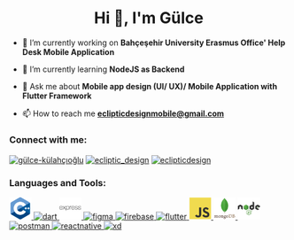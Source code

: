 <h1 align="center">Hi 👋, I'm Gülce</h1>

- 🔭 I’m currently working on **Bahçeşehir University Erasmus Office' Help Desk Mobile Application**

- 🌱 I’m currently learning **NodeJS as Backend**

- 💬 Ask me about **Mobile app design (UI/ UX)/ Mobile Application with Flutter Framework**

- 📫 How to reach me **eclipticdesignmobile@gmail.com**

<h3 align="left">Connect with me:</h3>
<p align="left">
<a href="https://linkedin.com/in/gülce-külahçıoğlu" target="blank"><img align="center" src="https://cdn.jsdelivr.net/npm/simple-icons@3.0.1/icons/linkedin.svg" alt="gülce-külahçıoğlu" height="30" width="40" /></a>
<a href="https://instagram.com/ecliptic_design" target="blank"><img align="center" src="https://cdn.jsdelivr.net/npm/simple-icons@3.0.1/icons/instagram.svg" alt="ecliptic_design" height="30" width="40" /></a>
<a href="https://dribbble.com/eclipticdesign" target="blank"><img align="center" src="https://cdn.jsdelivr.net/npm/simple-icons@3.0.1/icons/dribbble.svg" alt="eclipticdesign" height="30" width="40" /></a>
</p>

<h3 align="left">Languages and Tools:</h3>
<p align="left"> <a href="https://www.w3schools.com/cpp/" target="_blank"> <img src="https://raw.githubusercontent.com/devicons/devicon/master/icons/cplusplus/cplusplus-original.svg" alt="cplusplus" width="40" height="40"/> </a> <a href="https://dart.dev" target="_blank"> <img src="https://www.vectorlogo.zone/logos/dartlang/dartlang-icon.svg" alt="dart" width="40" height="40"/> </a> <a href="https://expressjs.com" target="_blank"> <img src="https://raw.githubusercontent.com/devicons/devicon/master/icons/express/express-original-wordmark.svg" alt="express" width="40" height="40"/> </a> <a href="https://www.figma.com/" target="_blank"> <img src="https://www.vectorlogo.zone/logos/figma/figma-icon.svg" alt="figma" width="40" height="40"/> </a> <a href="https://firebase.google.com/" target="_blank"> <img src="https://www.vectorlogo.zone/logos/firebase/firebase-icon.svg" alt="firebase" width="40" height="40"/> </a> <a href="https://flutter.dev" target="_blank"> <img src="https://www.vectorlogo.zone/logos/flutterio/flutterio-icon.svg" alt="flutter" width="40" height="40"/> </a> <a href="https://developer.mozilla.org/en-US/docs/Web/JavaScript" target="_blank"> <img src="https://raw.githubusercontent.com/devicons/devicon/master/icons/javascript/javascript-original.svg" alt="javascript" width="40" height="40"/> </a> <a href="https://www.mongodb.com/" target="_blank"> <img src="https://raw.githubusercontent.com/devicons/devicon/master/icons/mongodb/mongodb-original-wordmark.svg" alt="mongodb" width="40" height="40"/> </a> <a href="https://nodejs.org" target="_blank"> <img src="https://raw.githubusercontent.com/devicons/devicon/master/icons/nodejs/nodejs-original-wordmark.svg" alt="nodejs" width="40" height="40"/> </a> <a href="https://postman.com" target="_blank"> <img src="https://www.vectorlogo.zone/logos/getpostman/getpostman-icon.svg" alt="postman" width="40" height="40"/> </a> <a href="https://reactnative.dev/" target="_blank"> <img src="https://reactnative.dev/img/header_logo.svg" alt="reactnative" width="40" height="40"/> </a> <a href="https://www.adobe.com/products/xd.html" target="_blank"> <img src="https://cdn.worldvectorlogo.com/logos/adobe-xd.svg" alt="xd" width="40" height="40"/> </a> </p>
